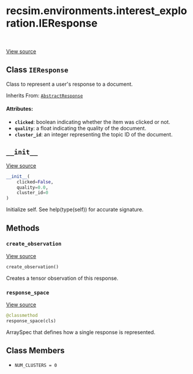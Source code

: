 <div itemscope itemtype="http://developers.google.com/ReferenceObject">
<meta itemprop="name" content="recsim.environments.interest_exploration.IEResponse" />
<meta itemprop="path" content="Stable" />
<meta itemprop="property" content="__init__"/>
<meta itemprop="property" content="create_observation"/>
<meta itemprop="property" content="response_space"/>
<meta itemprop="property" content="NUM_CLUSTERS"/>
</div>

# recsim.environments.interest_exploration.IEResponse

<!-- Insert buttons -->

<table class="tfo-notebook-buttons tfo-api" align="left">
</table>

<a target="_blank" href="https://github.com/google-research/recsim/tree/master/recsim/environments/interest_exploration.py">View
source</a>

## Class `IEResponse`

<!-- Start diff -->
Class to represent a user's response to a document.

Inherits From: [`AbstractResponse`](../../../recsim/user/AbstractResponse.md)

<!-- Placeholder for "Used in" -->

#### Attributes:

*   <b>`clicked`</b>: boolean indicating whether the item was clicked or not.
*   <b>`quality`</b>: a float indicating the quality of the document.
*   <b>`cluster_id`</b>: an integer representing the topic ID of the document.

<h2 id="__init__"><code>__init__</code></h2>

<a target="_blank" href="https://github.com/google-research/recsim/tree/master/recsim/environments/interest_exploration.py">View
source</a>

```python
__init__(
    clicked=False,
    quality=0.0,
    cluster_id=0
)
```

Initialize self. See help(type(self)) for accurate signature.

## Methods

<h3 id="create_observation"><code>create_observation</code></h3>

<a target="_blank" href="https://github.com/google-research/recsim/tree/master/recsim/environments/interest_exploration.py">View
source</a>

```python
create_observation()
```

Creates a tensor observation of this response.

<h3 id="response_space"><code>response_space</code></h3>

<a target="_blank" href="https://github.com/google-research/recsim/tree/master/recsim/environments/interest_exploration.py">View
source</a>

```python
@classmethod
response_space(cls)
```

ArraySpec that defines how a single response is represented.

## Class Members

*   `NUM_CLUSTERS = 0` <a id="NUM_CLUSTERS"></a>
